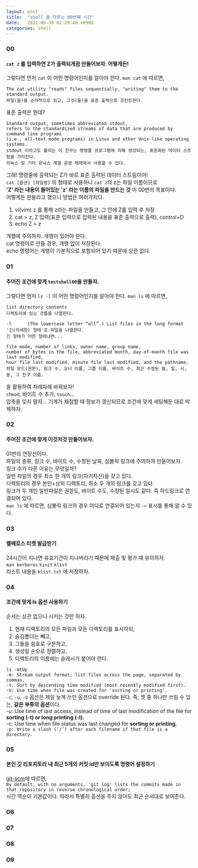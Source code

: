 ```yaml
---
layout: post
title:  "shell 을 다루는 00번째 시간"
date:   2022-06-30 02:29:40 +0900
categories: shell
---
```

### 00
#### `cat z` 를 입력하면 Z가 출력되게끔 만들어보자. 어떻게든!
그렇다면 먼저 `cat` 이 어떤 명령어인지를 알아야 한다. `man cat` 에 따르면,

~~~
The cat utility "reads" files sequentially, "writing" them to the standard output.
파일(들)을 순차적으로 읽고, 그것(들)을 표준 출력으로 프린트한다.
~~~

표준 출력은 뭔데?
~~~
Standard output, sometimes abbreviated stdout,
refers to the standardized streams of data that are produced by command line programs  
(i.e., all-text mode programs) in Linux and other Unix-like operating systems.
stdout 이라고도 불리는 이 친구는 명령줄 프로그램에 의해 생성되는, 표준화된 데이터 스트림을 가리킨다.
리눅스 및 기타 유닉스 계열 운영 체제에서 사용할 수 있다.
~~~

그래! 명령줄에 출력되는 Z가 바로 표준 출력된 데이터 스트림이야!  
`cat [옵션] [파일명]` 의 형태로 사용하니 `cat z`의 z는 파일 이름이므로  
**'Z' 라는 내용이 들어있는 'z' 라는 이름의 파일을 만드는 것** 이 00번의 목표이다.  
어떻게든 만들라고 했으니 방법은 여러가지다.
1. vi(vim) z 를 통해 z라는 파일을 만들고, 그 안에 Z를 입력 후 저장
2. cat > z, Z 입력(표준 입력으로 입력된 내용을 표준 출력으로 출력), control+D
3. echo Z > z
   
개행에 주의하자. 개행이 있어야 한다.  
cat 명령어로 만들 경우, 개행 없이 저장된다.  
echo 명령어는 개행이 기본적으로 포함되어 있기 때문에 상관 없다.

### 01
#### 주어진 조건에 맞게 `testshell00`을 만들자.
그렇다면 먼저 `ls -l` 이 어떤 명령어인지를 알아야 한다. `man ls` 에 따르면,  

```
list directory contents
디렉토리에 있는 것들을 나열한다.

-l      (The lowercase letter “ell”.) List files in the long format
'긴(자세한) 형태'로 파일을 나열한다.
긴 형태가 어떤 형태냐면...

file mode, number of links, owner name, group name,
number of bytes in the file, abbreviated month, day-of-month file was last modified,
hour file last modified, minute file last modified, and the pathname.
파일 모드(권한), 링크 수, 오너 이름, 그룹 이름, 바이트 수, 최근 수정된 월, 일, 시, 분, 그 친구 이름.
```
을 활용하여 차례차례 바꿔보자!  
`chmod`, 바이트 수 추가, `touch`...  
압축을 잊지 말자... 기계가 채점할 때 정보가 갱신되므로 조건에 맞게 세팅해둔 대로 박제하자.

### 02
#### 주어진 조건에 맞게 이것저것 만들어보자.
01번의 연장선이다.  
파일의 종류, 링크 수, 바이트 수, 수정된 날짜, 심볼릭 링크에 주의하여 만들어보자.  
링크 수가 다른 이유는 무엇일까?  
일반 파일의 경우 최소 한 개의 링크(자기자신)을 갖고 있다.  
디렉토리의 경우 본인+상위 디렉토리, 최소 두 개의 링크를 갖고 있다.  
링크가 두 개인 일반파일은 권한도, 바이트 수도, 수정된 일시도 같다. 즉 하드링크로 연결되어 있다.  
`man ls` 에 따르면, 심볼릭 링크의 경우 어디로 연결되어 있는지 `->` 표시를 통해 알 수 있다.

### 03
#### 켈베로스 티켓 발급받기
24시간이 지나면 유효기간이 지나버리기 때문에 제출 및 평가 때 유의하자.  
`man kerberos` `kinit` `klist`  
리스트 내용을 `klist.txt` 에 저장하자.

### 04
#### 조건에 맞게 ls 옵션 사용하기
순서는 상관 없으니 시키는 것만 하자.

1. 현재 디렉토리의 모든 파일과 모든 디렉토리를 표시하되,
2. 숨김폴더는 빼고,
3. 그들을 쉼표로 구분하고,
4. 생성일 순으로 정렬하고,
5. 디렉토리의 이름에는 슬래시가 붙어야 한다.

`ls -mtUp`  
`-m: Stream output format; list files across the page, separated by commas.`  
`-t: Sort by descending time modified (most recently modified first).`  
`-U: Use time when file was created for 'sorting or printing'.`  
`-c`, `-u`, `-U` 옵션은 제일 늦게 쓰인 옵션으로 override 된다. 즉, 셋 중 하나만 쓰일 수 있는, **같은 부류의 옵션**이다.  
-u: Use time of last access, instead of time of last modification of the file for **sorting (-t) or long printing (-l).**  
-c: Use time when file status was last changed for **sorting or printing**.  
`-p: Write a slash (‘/’) after each filename if that file is a directory.`

### 05
#### 본인 깃 리포지토리 내 최근 5개의 커밋 id만 보이도록 명령어 설정하기
[git-scm](https://git-scm.com/book/en/v2/Git-Basics-Viewing-the-Commit-History)에 따르면,  
`By default, with no arguments, 'git log' lists the commits made in that repository in reverse chronological order;`  
시간 역순이 기본값이다. 따라서 특별히 옵션을 주지 않아도 최근 순서대로 보여준다.

### 06

### 07

### 08

### 09
